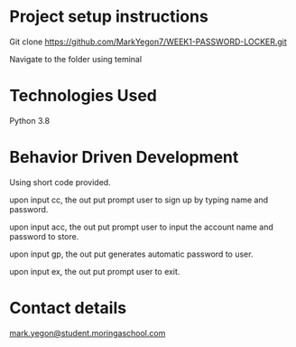
# Project setup instructions

Git clone https://github.com/MarkYegon7/WEEK1-PASSWORD-LOCKER.git

Navigate to the folder using teminal

# Technologies Used

Python 3.8

# Behavior Driven Development

Using short code provided.

upon input cc, the out put prompt user to sign up by typing name and password.

upon input acc, the out put prompt user to input the account name and password to store.

upon input gp, the out put generates automatic password to user.

upon input ex, the out put prompt user to exit.

# Contact details

mark.yegon@student.moringaschool.com



